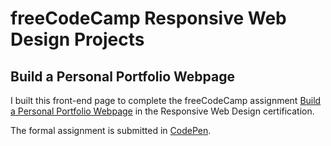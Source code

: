 # freeCodeCamp Responsive Web Design Projects
## Build a Personal Portfolio Webpage

I built this front-end page to complete the freeCodeCamp assignment [Build a Personal Portfolio Webpage](https://www.freecodecamp.org/learn/responsive-web-design/responsive-web-design-projects/build-a-personal-portfolio-webpage) in the Responsive Web Design certification.

The formal assignment is submitted in [CodePen](https://codepen.io/ewotawa/full/mdPOvBd).